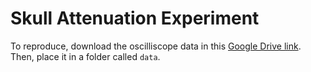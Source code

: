 # Skull Attenuation Experiment

To reproduce, download the oscilliscope data in this [Google Drive link](https://drive.google.com/drive/folders/1xMx-rKDBBPWpVfSlJJGTFtPv0_S3TEqP?usp=sharing). Then, place it in a folder called `data`.
